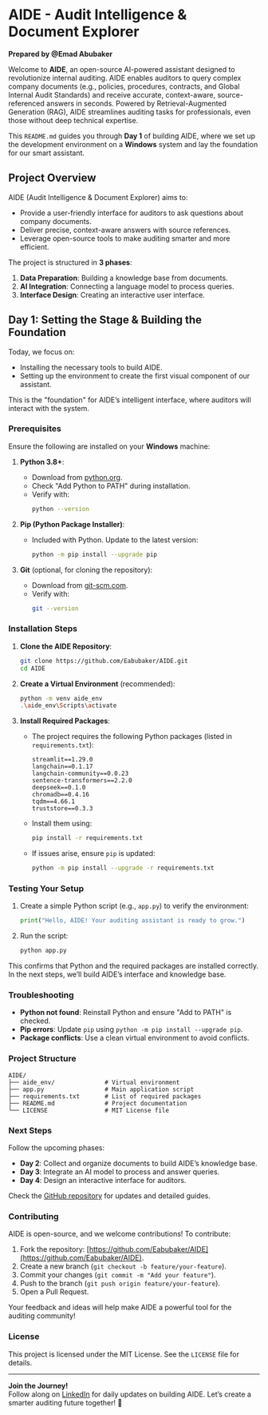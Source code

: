 # AIDE - Audit Intelligence & Document Explorer

**Prepared by @Emad Abubaker**

Welcome to **AIDE**, an open-source AI-powered assistant designed to revolutionize internal auditing. AIDE enables auditors to query complex company documents (e.g., policies, procedures, contracts, and Global Internal Audit Standards) and receive accurate, context-aware, source-referenced answers in seconds. Powered by Retrieval-Augmented Generation (RAG), AIDE streamlines auditing tasks for professionals, even those without deep technical expertise.

This `README.md` guides you through **Day 1** of building AIDE, where we set up the development environment on a **Windows** system and lay the foundation for our smart assistant.

## Project Overview

AIDE (Audit Intelligence & Document Explorer) aims to:
- Provide a user-friendly interface for auditors to ask questions about company documents.
- Deliver precise, context-aware answers with source references.
- Leverage open-source tools to make auditing smarter and more efficient.

The project is structured in **3 phases**:
1. **Data Preparation**: Building a knowledge base from documents.
2. **AI Integration**: Connecting a language model to process queries.
3. **Interface Design**: Creating an interactive user interface.

## Day 1: Setting the Stage & Building the Foundation

Today, we focus on:
- Installing the necessary tools to build AIDE.
- Setting up the environment to create the first visual component of our assistant.

This is the "foundation" for AIDE’s intelligent interface, where auditors will interact with the system.

### Prerequisites

Ensure the following are installed on your **Windows** machine:

1. **Python 3.8+**:
   - Download from [python.org](https://www.python.org/downloads/).
   - Check "Add Python to PATH" during installation.
   - Verify with:
     ```bash
     python --version
     ```

2. **Pip (Python Package Installer)**:
   - Included with Python. Update to the latest version:
     ```bash
     python -m pip install --upgrade pip
     ```

3. **Git** (optional, for cloning the repository):
   - Download from [git-scm.com](https://git-scm.com/downloads).
   - Verify with:
     ```bash
     git --version
     ```

### Installation Steps

1. **Clone the AIDE Repository**:
   ```bash
   git clone https://github.com/Eabubaker/AIDE.git
   cd AIDE
   ```

2. **Create a Virtual Environment** (recommended):
   ```bash
   python -m venv aide_env
   .\aide_env\Scripts\activate
   ```

3. **Install Required Packages**:
   - The project requires the following Python packages (listed in `requirements.txt`):
     ```
     streamlit==1.29.0
     langchain==0.1.17
     langchain-community==0.0.23
     sentence-transformers==2.2.0
     deepseek==0.1.0
     chromadb==0.4.16
     tqdm==4.66.1
     truststore==0.3.3
     ```
   - Install them using:
     ```bash
     pip install -r requirements.txt
     ```

   - If issues arise, ensure `pip` is updated:
     ```bash
     python -m pip install --upgrade -r requirements.txt
     ```

### Testing Your Setup

1. Create a simple Python script (e.g., `app.py`) to verify the environment:
   ```python
   print("Hello, AIDE! Your auditing assistant is ready to grow.")
   ```

2. Run the script:
   ```bash
   python app.py
   ```

This confirms that Python and the required packages are installed correctly. In the next steps, we’ll build AIDE’s interface and knowledge base.

### Troubleshooting

- **Python not found**: Reinstall Python and ensure "Add to PATH" is checked.
- **Pip errors**: Update `pip` using `python -m pip install --upgrade pip`.
- **Package conflicts**: Use a clean virtual environment to avoid conflicts.

### Project Structure

```
AIDE/
├── aide_env/              # Virtual environment
├── app.py                 # Main application script
├── requirements.txt       # List of required packages
├── README.md              # Project documentation
└── LICENSE                # MIT License file
```

### Next Steps

Follow the upcoming phases:
- **Day 2**: Collect and organize documents to build AIDE’s knowledge base.
- **Day 3**: Integrate an AI model to process and answer queries.
- **Day 4**: Design an interactive interface for auditors.

Check the [GitHub repository](https://github.com/Eabubaker/AIDE) for updates and detailed guides.

### Contributing

AIDE is open-source, and we welcome contributions! To contribute:
1. Fork the repository: [https://github.com/Eabubaker/AIDE](https://github.com/Eabubaker/AIDE).
2. Create a new branch (`git checkout -b feature/your-feature`).
3. Commit your changes (`git commit -m "Add your feature"`).
4. Push to the branch (`git push origin feature/your-feature`).
5. Open a Pull Request.

Your feedback and ideas will help make AIDE a powerful tool for the auditing community!

### License

This project is licensed under the MIT License. See the `LICENSE` file for details.

---

**Join the Journey!**  
Follow along on [LinkedIn](https://www.linkedin.com/in/eabubaker) for daily updates on building AIDE. Let’s create a smarter auditing future together! 🚀

